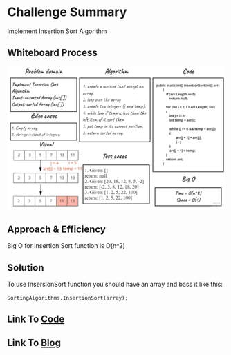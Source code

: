 # Challenge Summary
Implement Insertion Sort Algorithm

## Whiteboard Process
![Insertion Sort Whiteboard](./InsertionSort.jpg)

## Approach & Efficiency
Big O for Insertion Sort function is O(n^2)

## Solution
To use InsersionSort function you should have an array and bass it like this:

``SortingAlgorithms.InsertionSort(array);``

## Link To [Code](../data-structures-project/SortingAlgorithms.cs) 

## Link To [Blog](./BLOG.md)
